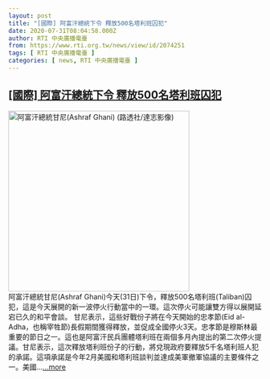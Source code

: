 ```yaml
---
layout: post
title: "[國際] 阿富汗總統下令 釋放500名塔利班囚犯"
date: 2020-07-31T08:04:58.000Z
author: RTI 中央廣播電臺
from: https://www.rti.org.tw/news/view/id/2074251
tags: [ RTI 中央廣播電臺 ]
categories: [ news, RTI 中央廣播電臺 ]
---
```

<!--1596182698000-->
[[國際] 阿富汗總統下令 釋放500名塔利班囚犯](https://www.rti.org.tw/news/view/id/2074251)
------

<div>
<img src="https://static.rti.org.tw/assets/thumbnails/2018/03/01/151985919930229.jpg" width="360" alt="阿富汗總統甘尼(Ashraf Ghani) (路透社/達志影像)" title="阿富汗總統甘尼(Ashraf Ghani) (路透社/達志影像)"><br>阿富汗總統甘尼(Ashraf Ghani)今天(31日)下令，釋放500名塔利班(Taliban)囚犯，這是今天展開的新一波停火行動當中的一環。這次停火可能讓雙方得以展開延宕已久的和平會談。&nbsp;甘尼表示，這些好戰份子將在今天開始的忠孝節(Eid al-Adha，也稱宰牲節)長假期間獲得釋放，並促成全國停火3天。忠孝節是穆斯林最重要的節日之一。這也是阿富汗民兵團體塔利班在兩個多月內提出的第二次停火提議。甘尼表示，這次釋放塔利班份子的行動，將兌現政府要釋放5千名塔利班人犯的承諾。這項承諾是今年2月美國和塔利班談判並達成美軍撤軍協議的主要條件之一。美國...<a target="_blank" href="https://www.rti.org.tw/news/view/id/2074251">...more</a>
</div>
